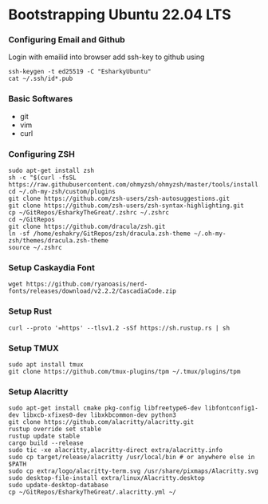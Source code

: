# Bootstrapping Ubuntu 22.04 LTS

### Configuring Email and Github
Login with emailid into browser
add ssh-key to github using
```
ssh-keygen -t ed25519 -C "EsharkyUbuntu"
cat ~/.ssh/id*.pub
```

### Basic Softwares
- git
- vim
- curl

### Configuring ZSH
```
sudo apt-get install zsh
sh -c "$(curl -fsSL https://raw.githubusercontent.com/ohmyzsh/ohmyzsh/master/tools/install.sh)"
cd ~/.oh-my-zsh/custom/plugins
git clone https://github.com/zsh-users/zsh-autosuggestions.git
git clone https://github.com/zsh-users/zsh-syntax-highlighting.git
cp ~/GitRepos/EsharkyTheGreat/.zshrc ~/.zshrc 
cd ~/GitRepos
git clone https://github.com/dracula/zsh.git
ln -sf /home/eshakry/GitRepos/zsh/dracula.zsh-theme ~/.oh-my-zsh/themes/dracula.zsh-theme
source ~/.zshrc
```

### Setup Caskaydia Font
```
wget https://github.com/ryanoasis/nerd-fonts/releases/download/v2.2.2/CascadiaCode.zip
```

### Setup Rust
```
curl --proto '=https' --tlsv1.2 -sSf https://sh.rustup.rs | sh
```

### Setup TMUX
```
sudo apt install tmux
git clone https://github.com/tmux-plugins/tpm ~/.tmux/plugins/tpm
```

### Setup Alacritty
```
sudo apt-get install cmake pkg-config libfreetype6-dev libfontconfig1-dev libxcb-xfixes0-dev libxkbcommon-dev python3
git clone https://github.com/alacritty/alacritty.git
rustup override set stable
rustup update stable
cargo build --release
sudo tic -xe alacritty,alacritty-direct extra/alacritty.info
sudo cp target/release/alacritty /usr/local/bin # or anywhere else in $PATH
sudo cp extra/logo/alacritty-term.svg /usr/share/pixmaps/Alacritty.svg
sudo desktop-file-install extra/linux/Alacritty.desktop
sudo update-desktop-database
cp ~/GitRepos/EsharkyTheGreat/.alacritty.yml ~/
```

